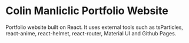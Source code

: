 # Colin Manliclic Portfolio Website
Portfolio website built on React. It uses external tools such as tsParticles, react-anime, react-helmet, react-router, Material UI and Github Pages.

